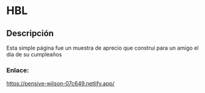 # HBL
  
## Descripción

  Esta simple página fue un muestra de aprecio que construí para un amigo el día de su cumpleaños
  
### Enlace:
  https://pensive-wilson-07c649.netlify.app/
